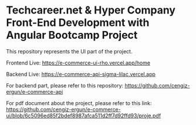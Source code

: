 # Techcareer.net & Hyper Company Front-End Development with Angular Bootcamp Project

This repository represents the UI part of the project.

Frontend Live: https://e-commerce-ui-rho.vercel.app/home

Backend Live: https://e-commerce-api-sigma-lilac.vercel.app

For backend part, please refer to this repository: https://github.com/cengiz-ergun/e-commerce-api

For pdf document about the project, please refer to this link: https://github.com/cengiz-ergun/e-commerce-ui/blob/6c5096ed85f2bdef8987afca511d2ff7d92ffd93/proje.pdf


